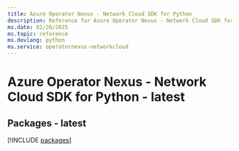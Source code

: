 ```yaml
---
title: Azure Operator Nexus - Network Cloud SDK for Python
description: Reference for Azure Operator Nexus - Network Cloud SDK for Python
ms.date: 02/26/2025
ms.topic: reference
ms.devlang: python
ms.service: operatornexus-networkcloud
---
```

# Azure Operator Nexus - Network Cloud SDK for Python - latest
## Packages - latest
[!INCLUDE [packages](operator-nexus---network-cloud-index.md)]